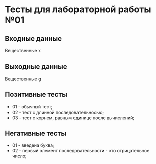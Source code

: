 # Тесты для лабораторной работы №01

## Входные данные
Вещественные x

## Выходные данные
Вещественные g

## Позитивные тесты
- 01 - обычный тест;
- 02 - тест с длинной последовательносью;
- 03 - тест с корнем, равным единице после вычислений;

## Негативные тесты
- 01 - введена буква;
- 02 - первый элемент последовательности - это отрицательное число;